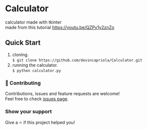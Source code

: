 # Calculator
calculator made with tkinter <br/>
made from this tutorial https://youtu.be/QZPv1y2znZo

## Quick Start
1. cloning. <br /> 
`$ git clone https://github.com/devincapriola/Calculator.git`
2. running the calculator. <br /> 
`$ python calculator.py`

### :handshake: Contributing
Contributions, issues and feature requests are welcome!<br />Feel free to check [issues page](https://github.com/devincapriola/Calculator/issues).

### Show your support
Give a :star: if this project helped you!
